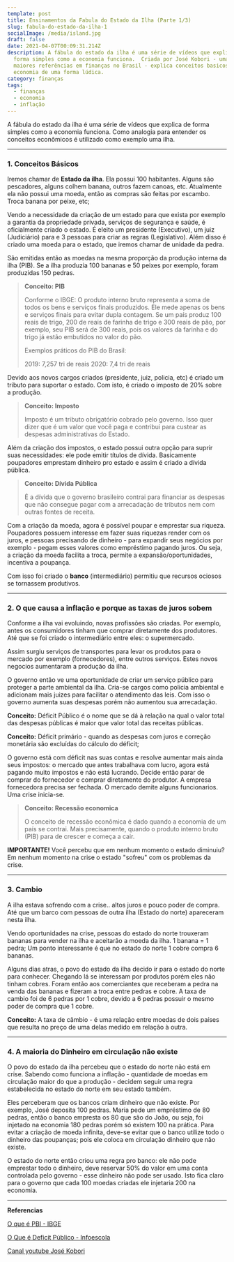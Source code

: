 ```yaml
---
template: post
title: Ensinamentos da Fabula do Estado da Ilha (Parte 1/3)
slug: fabula-do-estado-da-ilha-1
socialImage: /media/island.jpg
draft: false
date: 2021-04-07T00:09:31.214Z
description: A fábula do estado da ilha é uma série de vídeos que explica de
  forma simples como a economia funciona.  Criada por José Kobori - uma das
  maiores referências em finanças no Brasil - explica conceitos basicos da
  economia de uma forma lúdica.
category: finanças
tags:
  - finanças
  - economia
  - inflação
---
```

A fábula do estado da ilha é uma série de vídeos que explica de forma simples como a economia funciona. Como analogia para entender os conceitos econômicos é utilizado como exemplo uma ilha.

- - -

### 1. Conceitos Básicos

Iremos chamar de **Estado da ilha**. Ela possui 100 habitantes. Alguns são pescadores, alguns colhem banana, outros fazem canoas, etc. Atualmente ela não possui uma moeda, então as compras são feitas por escambo. Troca banana por peixe, etc;

Vendo a necessidade da criação de um estado para que exista por exemplo a  garantia da propriedade privada, serviços de segurança e saúde, é oficialmente criado o estado. É eleito um presidente (Executivo), um juiz (Judiciário) para e 3 pessoas para criar as regras (Legislativo). Além disso é criado uma moeda para o estado, que iremos chamar de unidade da pedra.

São emitidas então as moedas na mesma proporção da produção interna da ilha (PIB). Se a ilha produzia 100 bananas e 50 peixes por exemplo, foram produzidas 150 pedras.

> **Conceito: PIB**
>
> Conforme o IBGE: O produto interno bruto representa a soma de todos os bens e serviços finais produzidos. Ele mede apenas os bens e serviços finais para evitar dupla contagem. Se um país produz 100 reais de trigo, 200 de reais de farinha de trigo e 300 reais de pão, por exemplo, seu PIB será de 300 reais, pois os valores da farinha e do trigo já estão embutidos no valor do pão.
>
> Exemplos práticos do PIB do Brasil:
>
> 2019: 7,257 tri de reais
> 2020: 7,4 tri de reais

Devido aos novos cargos criados (presidente, juiz, policia, etc) é criado um tributo para suportar o estado. Com isto, é criado o imposto de 20% sobre a produção.

> **Conceito: Imposto**
>
> Imposto é um tributo obrigatório cobrado pelo governo. Isso quer dizer que é um valor que você paga e contribui para custear as despesas administrativas do Estado.

Além da criação dos impostos, o estado possui outra opção para suprir suas necessidades: ele pode emitir títulos de dívida. Basicamente poupadores emprestam dinheiro pro estado e assim é criado a dívida pública.

> **Conceito: Dívida Pública**
>
> É a dívida que o governo brasileiro contrai para financiar as despesas que não consegue pagar com a arrecadação de tributos nem com outras fontes de receita.

Com a criação da moeda, agora é possível poupar e emprestar sua riqueza. Poupadores possuem interesse em fazer suas riquezas render com os juros, e pessoas precisando de dinheiro - para expandir seus negócios por exemplo - pegam esses valores como empréstimo pagando juros. Ou seja, a criação da moeda facilita a troca, permite a expansão/oportunidades, incentiva a poupança. 

Com isso foi criado o **banco** (intermediário) permitiu que recursos ociosos se tornassem produtivos.

- - -

### 2. O que causa a inflação e porque as taxas de juros sobem

Conforme a ilha vai evoluindo, novas profissões são criadas. Por exemplo, antes os consumidores tinham que comprar diretamente dos produtores. Até que se foi criado o intermediário entre eles: o supermercado.

Assim surgiu serviços de transportes para levar os produtos para o mercado por exemplo (fornecedores), entre outros serviços. Estes novos negocios aumentaram a produção da ilha.

O governo então ve uma oportunidade de criar um serviço público para proteger a parte ambiental da ilha. Cria-se cargos como policia ambiental e adicionam mais juizes para facilitar o atendimento das leis. Com isso o governo aumenta suas despesas porém não aumentou sua arrecadação.

**Conceito:** Déficit Público é o nome que se dá à relação na qual o valor total das despesas públicas é maior que valor total das receitas públicas.

**Conceito:** Déficit primário - quando as despesas com juros e correção monetária são excluídas do cálculo do déficit;

O governo está com déficit nas suas contas e resolve aumentar mais ainda seus impostos: o mercado que antes trabalhava com lucro, agora está pagando muito impostos e não está lucrando. Decide então parar de comprar do fornecedor e comprar diretamente do produtor. A empresa fornecedora precisa ser fechada. O mercado demite alguns funcionarios. Uma crise inicia-se.

> **Conceito: Recessão economica**
>
> O conceito de recessão econômica é dado quando a economia de um país se contrai. Mais precisamente, quando o produto interno bruto (PIB) para de crescer e começa a cair.

**IMPORTANTE!** Você percebu que em nenhum momento o estado diminuiu? Em nenhum momento na crise o estado "sofreu" com os problemas da crise.

- - -

### 3. Cambio

A ilha estava sofrendo com a crise.. altos juros e pouco poder de compra. Até que um barco com pessoas de outra ilha (Estado do norte) apareceram nesta ilha.

Vendo oportunidades na crise, pessoas do estado do norte trouxeram bananas para vender na ilha e aceitarão a moeda da ilha. 1 banana = 1 pedra; Um ponto interessante é que no estado do norte 1 cobre compra 6 bananas.

Alguns dias atras, o povo do estado da ilha decido ir para o estado do norte para conhecer. Chegando lá se interessam por produtos porém eles não tinham cobres. Foram então aos comerciantes que receberam a pedra na venda das bananas e fizeram a troca entre pedras e cobre. A taxa de cambio foi de 6 pedras por 1 cobre, devido a 6 pedras possuir o mesmo poder de compra que 1 cobre.

**Conceito:** A taxa de câmbio - é uma relação entre moedas de dois países que resulta no preço de uma delas medido em relação à outra. 

- - -

### 4. A maioria do Dinheiro em circulação não existe

O povo do estado da ilha percebeu que o estado do norte não está em crise. Sabendo como funciona a inflação - quantidade de moedas em circulação maior do que a produção - decidem seguir uma regra estabelecida no estado do norte em seu estado também.

Eles perceberam que os bancos criam dinheiro que não existe. Por exemplo, José deposita 100 pedras. Maria pede um empréstimo de 80 pedras, então o banco empresta os 80 que são do João, ou seja, foi injetado na economia 180 pedras porém só existem 100 na prática. Para evitar a criação de moeda infinita, deve-se evitar que o banco utilize todo o dinheiro das poupanças; pois ele coloca em circulação dinheiro que não existe.

O estado do norte então criou uma regra pro banco: ele não pode emprestar todo o dinheiro, deve reservar 50% do valor em uma conta controlada pelo governo - esse dinheiro não pode ser usado. Isto fica claro para o governo que cada 100 moedas criadas ele injetaria 200 na economia.

- - -

**Referencias**

[O que é PBI - IBGE](https://www.ibge.gov.br/explica/pib.php)

[O Que é Deficit Público - Infoescola](https://www.infoescola.com/economia/deficit-publico/)

[Canal youtube José Kobori](https://www.youtube.com/channel/UCOKSOW5uJHdW7Edz37mvAFw)